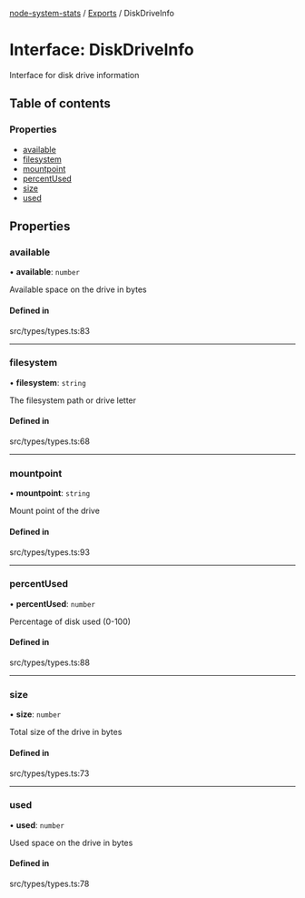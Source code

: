[node-system-stats](../README.md) / [Exports](../modules.md) / DiskDriveInfo

# Interface: DiskDriveInfo

Interface for disk drive information

## Table of contents

### Properties

- [available](DiskDriveInfo.md#available)
- [filesystem](DiskDriveInfo.md#filesystem)
- [mountpoint](DiskDriveInfo.md#mountpoint)
- [percentUsed](DiskDriveInfo.md#percentused)
- [size](DiskDriveInfo.md#size)
- [used](DiskDriveInfo.md#used)

## Properties

### available

• **available**: `number`

Available space on the drive in bytes

#### Defined in

src/types/types.ts:83

___

### filesystem

• **filesystem**: `string`

The filesystem path or drive letter

#### Defined in

src/types/types.ts:68

___

### mountpoint

• **mountpoint**: `string`

Mount point of the drive

#### Defined in

src/types/types.ts:93

___

### percentUsed

• **percentUsed**: `number`

Percentage of disk used (0-100)

#### Defined in

src/types/types.ts:88

___

### size

• **size**: `number`

Total size of the drive in bytes

#### Defined in

src/types/types.ts:73

___

### used

• **used**: `number`

Used space on the drive in bytes

#### Defined in

src/types/types.ts:78
